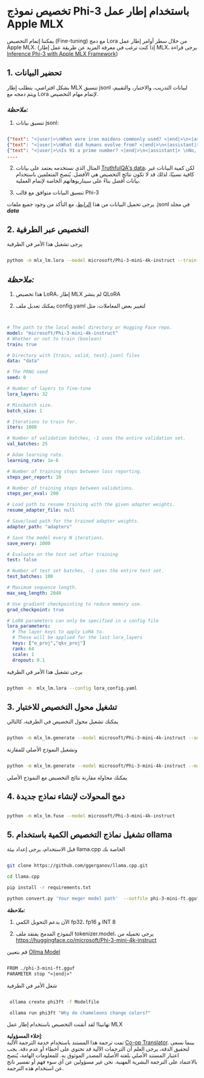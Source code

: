 <!--
CO_OP_TRANSLATOR_METADATA:
{
  "original_hash": "2b94610e2f6fe648e01fa23626f0dd03",
  "translation_date": "2025-07-17T07:56:53+00:00",
  "source_file": "md/03.FineTuning/FineTuning_MLX.md",
  "language_code": "ar"
}
-->
# **تخصيص نموذج Phi-3 باستخدام إطار عمل Apple MLX**

يمكننا إتمام التخصيص (Fine-tuning) مع دمج Lora من خلال سطر أوامر إطار عمل Apple MLX. (إذا كنت ترغب في معرفة المزيد عن طريقة عمل إطار MLX، يرجى قراءة [Inference Phi-3 with Apple MLX Framework](../03.FineTuning/03.Inference/MLX_Inference.md))

## **1. تحضير البيانات**

بشكل افتراضي، يتطلب إطار MLX تنسيق jsonl لبيانات التدريب، والاختبار، والتقييم، ويتم دمجه مع Lora لإتمام مهام التخصيص.

### ***ملاحظة:***

1. تنسيق بيانات jsonl:

```json

{"text": "<|user|>\nWhen were iron maidens commonly used? <|end|>\n<|assistant|> \nIron maidens were never commonly used <|end|>"}
{"text": "<|user|>\nWhat did humans evolve from? <|end|>\n<|assistant|> \nHumans and apes evolved from a common ancestor <|end|>"}
{"text": "<|user|>\nIs 91 a prime number? <|end|>\n<|assistant|> \nNo, 91 is not a prime number <|end|>"}
....

```

2. المثال الذي نستخدمه يعتمد على بيانات [TruthfulQA's data](https://github.com/sylinrl/TruthfulQA/blob/main/TruthfulQA.csv)، لكن كمية البيانات غير كافية نسبيًا، لذلك قد لا تكون نتائج التخصيص هي الأفضل. يُنصح المتعلمين باستخدام بيانات أفضل بناءً على سيناريوهاتهم الخاصة لإتمام العملية.

3. تنسيق البيانات متوافق مع قالب Phi-3

يرجى تحميل البيانات من هذا [الرابط](../../../../code/04.Finetuning/mlx)، مع التأكد من وجود جميع ملفات .jsonl في مجلد ***data***

## **2. التخصيص عبر الطرفية**

يرجى تشغيل هذا الأمر في الطرفية

```bash

python -m mlx_lm.lora --model microsoft/Phi-3-mini-4k-instruct --train --data ./data --iters 1000 

```

## ***ملاحظة:***

1. هذا تخصيص LoRA، إطار MLX لم ينشر QLoRA

2. يمكنك تعديل ملف config.yaml لتغيير بعض المعاملات، مثل

```yaml


# The path to the local model directory or Hugging Face repo.
model: "microsoft/Phi-3-mini-4k-instruct"
# Whether or not to train (boolean)
train: true

# Directory with {train, valid, test}.jsonl files
data: "data"

# The PRNG seed
seed: 0

# Number of layers to fine-tune
lora_layers: 32

# Minibatch size.
batch_size: 1

# Iterations to train for.
iters: 1000

# Number of validation batches, -1 uses the entire validation set.
val_batches: 25

# Adam learning rate.
learning_rate: 1e-6

# Number of training steps between loss reporting.
steps_per_report: 10

# Number of training steps between validations.
steps_per_eval: 200

# Load path to resume training with the given adapter weights.
resume_adapter_file: null

# Save/load path for the trained adapter weights.
adapter_path: "adapters"

# Save the model every N iterations.
save_every: 1000

# Evaluate on the test set after training
test: false

# Number of test set batches, -1 uses the entire test set.
test_batches: 100

# Maximum sequence length.
max_seq_length: 2048

# Use gradient checkpointing to reduce memory use.
grad_checkpoint: true

# LoRA parameters can only be specified in a config file
lora_parameters:
  # The layer keys to apply LoRA to.
  # These will be applied for the last lora_layers
  keys: ["o_proj","qkv_proj"]
  rank: 64
  scale: 1
  dropout: 0.1


```

يرجى تشغيل هذا الأمر في الطرفية

```bash

python -m  mlx_lm.lora --config lora_config.yaml

```

## **3. تشغيل محول التخصيص للاختبار**

يمكنك تشغيل محول التخصيص في الطرفية، كالتالي

```bash

python -m mlx_lm.generate --model microsoft/Phi-3-mini-4k-instruct --adapter-path ./adapters --max-token 2048 --prompt "Why do chameleons change colors? " --eos-token "<|end|>"    

```

وتشغيل النموذج الأصلي للمقارنة

```bash

python -m mlx_lm.generate --model microsoft/Phi-3-mini-4k-instruct --max-token 2048 --prompt "Why do chameleons change colors? " --eos-token "<|end|>"    

```

يمكنك محاولة مقارنة نتائج التخصيص مع النموذج الأصلي

## **4. دمج المحولات لإنشاء نماذج جديدة**

```bash

python -m mlx_lm.fuse --model microsoft/Phi-3-mini-4k-instruct

```

## **5. تشغيل نماذج التخصيص الكمية باستخدام ollama**

قبل الاستخدام، يرجى إعداد بيئة llama.cpp الخاصة بك

```bash

git clone https://github.com/ggerganov/llama.cpp.git

cd llama.cpp

pip install -r requirements.txt

python convert.py 'Your meger model path'  --outfile phi-3-mini-ft.gguf --outtype f16 

```

***ملاحظة:***

1. الآن يدعم التحويل الكمي fp32، fp16 و INT 8

2. النموذج المدمج يفتقد ملف tokenizer.model، يرجى تحميله من https://huggingface.co/microsoft/Phi-3-mini-4k-instruct

قم بتعيين [Ollma Model](https://ollama.com/)

```txt

FROM ./phi-3-mini-ft.gguf
PARAMETER stop "<|end|>"

```

شغل الأمر في الطرفية

```bash

 ollama create phi3ft -f Modelfile 

 ollama run phi3ft "Why do chameleons change colors?" 

```

تهانينا! لقد أتقنت التخصيص باستخدام إطار عمل MLX

**إخلاء المسؤولية**:  
تمت ترجمة هذا المستند باستخدام خدمة الترجمة الآلية [Co-op Translator](https://github.com/Azure/co-op-translator). بينما نسعى لتحقيق الدقة، يرجى العلم أن الترجمات الآلية قد تحتوي على أخطاء أو عدم دقة. يجب اعتبار المستند الأصلي بلغته الأصلية المصدر الموثوق به. للمعلومات الهامة، يُنصح بالاعتماد على الترجمة البشرية المهنية. نحن غير مسؤولين عن أي سوء فهم أو تفسير ناتج عن استخدام هذه الترجمة.